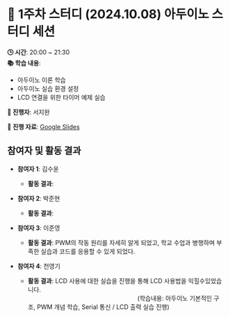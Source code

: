# 📑 1주차 스터디 (2024.10.08) 아두이노 스터디 세션

**🕒 시간**: 20:00 ~ 21:30  
**📚 학습 내용**:  
- 아두이노 이론 학습  
- 아두이노 실습 환경 설정  
- LCD 연결을 위한 타이머 예제 실습  

**👤 진행자**: 서지완

**🔗 진행 자료**: [Google Slides](https://docs.google.com/presentation/d/1BS22aGU90ziqRXMrquRfnd2iDhrrVvfs4ujPUDwPXck/edit#slide=id.g30776e6607a_0_27)

## 참여자 및 활동 결과

- **참여자 1**: 김수윤  
  - **활동 결과**: 

- **참여자 2**: 박준현  
  - **활동 결과**: 

- **참여자 3**: 이준영  
  - **활동 결과**: PWM의 작동 원리를 자세히 알게 되었고, 학교 수업과 병행하며 부족한 실습과 코드를 응용할 수 있게 되었다.  

- **참여자 4**: 천영기  
  - **활동 결과**: LCD 사용에 대한 실습을 진행을 통해 LCD 사용법을 익힐수있었습니다.  
                  (학습내용: 아두이노 기본적인 구조, PWM 개념 학습, Serial 통신 / LCD 출력 실습 진행)

